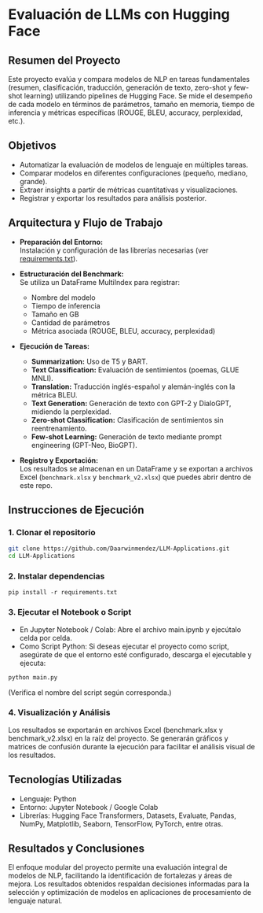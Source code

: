 # Evaluación de LLMs con Hugging Face

## Resumen del Proyecto
Este proyecto evalúa y compara modelos de NLP en tareas fundamentales (resumen, clasificación, traducción, generación de texto, zero-shot y few-shot learning) utilizando pipelines de Hugging Face. Se mide el desempeño de cada modelo en términos de parámetros, tamaño en memoria, tiempo de inferencia y métricas específicas (ROUGE, BLEU, accuracy, perplexidad, etc.).

## Objetivos
- Automatizar la evaluación de modelos de lenguaje en múltiples tareas.
- Comparar modelos en diferentes configuraciones (pequeño, mediano, grande).
- Extraer insights a partir de métricas cuantitativas y visualizaciones.
- Registrar y exportar los resultados para análisis posterior.

## Arquitectura y Flujo de Trabajo
- **Preparación del Entorno:**  
  Instalación y configuración de las librerías necesarias (ver [requirements.txt](requirements.txt)).

- **Estructuración del Benchmark:**  
  Se utiliza un DataFrame MultiIndex para registrar:
  - Nombre del modelo
  - Tiempo de inferencia
  - Tamaño en GB
  - Cantidad de parámetros
  - Métrica asociada (ROUGE, BLEU, accuracy, perplexidad)

- **Ejecución de Tareas:**
  - **Summarization:** Uso de T5 y BART.
  - **Text Classification:** Evaluación de sentimientos (poemas, GLUE MNLI).
  - **Translation:** Traducción inglés-español y alemán-inglés con la métrica BLEU.
  - **Text Generation:** Generación de texto con GPT-2 y DialoGPT, midiendo la perplexidad.
  - **Zero-shot Classification:** Clasificación de sentimientos sin reentrenamiento.
  - **Few-shot Learning:** Generación de texto mediante prompt engineering (GPT-Neo, BioGPT).

- **Registro y Exportación:**  
  Los resultados se almacenan en un DataFrame y se exportan a archivos Excel (`benchmark.xlsx` y `benchmark_v2.xlsx`) que puedes abrir dentro de este repo.

## Instrucciones de Ejecución

### 1. Clonar el repositorio
```bash
git clone https://github.com/Daarwinmendez/LLM-Applications.git
cd LLM-Applications
```
### 2. Instalar dependencias
```
pip install -r requirements.txt
```

### 3. Ejecutar el Notebook o Script
* En Jupyter Notebook / Colab:
Abre el archivo main.ipynb y ejecútalo celda por celda.
* Como Script Python:
Si deseas ejecutar el proyecto como script, asegúrate de que el entorno esté configurado, descarga el ejecutable y ejecuta:

```bash
python main.py
```
(Verifica el nombre del script según corresponda.)

### 4. Visualización y Análisis
Los resultados se exportarán en archivos Excel (benchmark.xlsx y benchmark_v2.xlsx) en la raíz del proyecto.
Se generarán gráficos y matrices de confusión durante la ejecución para facilitar el análisis visual de los resultados.

## Tecnologías Utilizadas

* Lenguaje: Python
* Entorno: Jupyter Notebook / Google Colab
* Librerías: Hugging Face Transformers, Datasets, Evaluate, Pandas, NumPy, Matplotlib, Seaborn, TensorFlow, PyTorch, entre otras.

## Resultados y Conclusiones
El enfoque modular del proyecto permite una evaluación integral de modelos de NLP, facilitando la identificación de fortalezas y áreas de mejora. Los resultados obtenidos respaldan decisiones informadas para la selección y optimización de modelos en aplicaciones de procesamiento de lenguaje natural.

